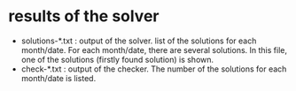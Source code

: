 # results of the solver

* solutions-*.txt : output of the solver. list of the solutions for each month/date. For each month/date, there are several solutions. In this file, one of the solutions (firstly found solution) is shown.
* check-*.txt : output of the checker. The number of the solutions for each month/date is listed.
